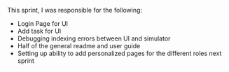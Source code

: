 This sprint, I was responsible for the following:
- Login Page for UI
- Add task for UI
- Debugging indexing errors between UI and simulator
- Half of the general readme and user guide
- Setting up ability to add personalized pages for the different roles next sprint